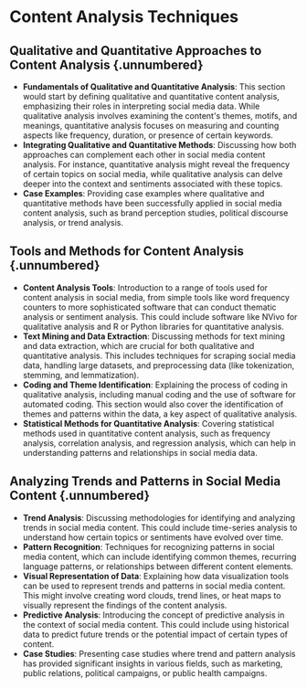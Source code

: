 # Content Analysis Techniques

## Qualitative and Quantitative Approaches to Content Analysis {.unnumbered}
- **Fundamentals of Qualitative and Quantitative Analysis**: This section would start by defining qualitative and quantitative content analysis, emphasizing their roles in interpreting social media data. While qualitative analysis involves examining the content's themes, motifs, and meanings, quantitative analysis focuses on measuring and counting aspects like frequency, duration, or presence of certain keywords.
- **Integrating Qualitative and Quantitative Methods**: Discussing how both approaches can complement each other in social media content analysis. For instance, quantitative analysis might reveal the frequency of certain topics on social media, while qualitative analysis can delve deeper into the context and sentiments associated with these topics.
- **Case Examples**: Providing case examples where qualitative and quantitative methods have been successfully applied in social media content analysis, such as brand perception studies, political discourse analysis, or trend analysis.

## Tools and Methods for Content Analysis {.unnumbered}
- **Content Analysis Tools**: Introduction to a range of tools used for content analysis in social media, from simple tools like word frequency counters to more sophisticated software that can conduct thematic analysis or sentiment analysis. This could include software like NVivo for qualitative analysis and R or Python libraries for quantitative analysis.
- **Text Mining and Data Extraction**: Discussing methods for text mining and data extraction, which are crucial for both qualitative and quantitative analysis. This includes techniques for scraping social media data, handling large datasets, and preprocessing data (like tokenization, stemming, and lemmatization).
- **Coding and Theme Identification**: Explaining the process of coding in qualitative analysis, including manual coding and the use of software for automated coding. This section would also cover the identification of themes and patterns within the data, a key aspect of qualitative analysis.
- **Statistical Methods for Quantitative Analysis**: Covering statistical methods used in quantitative content analysis, such as frequency analysis, correlation analysis, and regression analysis, which can help in understanding patterns and relationships in social media data.

## Analyzing Trends and Patterns in Social Media Content {.unnumbered}
- **Trend Analysis**: Discussing methodologies for identifying and analyzing trends in social media content. This could include time-series analysis to understand how certain topics or sentiments have evolved over time.
- **Pattern Recognition**: Techniques for recognizing patterns in social media content, which can include identifying common themes, recurring language patterns, or relationships between different content elements.
- **Visual Representation of Data**: Explaining how data visualization tools can be used to represent trends and patterns in social media content. This might involve creating word clouds, trend lines, or heat maps to visually represent the findings of the content analysis.
- **Predictive Analysis**: Introducing the concept of predictive analysis in the context of social media content. This could include using historical data to predict future trends or the potential impact of certain types of content.
- **Case Studies**: Presenting case studies where trend and pattern analysis has provided significant insights in various fields, such as marketing, public relations, political campaigns, or public health campaigns.

